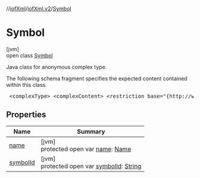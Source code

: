 //[iofXml](../../../index.md)/[iofXml.v2](../index.md)/[Symbol](index.md)

# Symbol

[jvm]\
open class [Symbol](index.md)

<p>Java class for anonymous complex type. <p>The following schema fragment specifies the expected content contained within this class. <pre> &lt;complexType&gt; &lt;complexContent&gt; &lt;restriction base="{http://www.w3.org/2001/XMLSchema}anyType"&gt; &lt;sequence&gt; &lt;element ref="{}SymbolId"/&gt; &lt;element ref="{}Name" minOccurs="0"/&gt; &lt;/sequence&gt; &lt;/restriction&gt; &lt;/complexContent&gt; &lt;/complexType&gt; </pre>

## Properties

| Name | Summary |
|---|---|
| [name](name.md) | [jvm]<br>protected open var [name](name.md): [Name](../-name/index.md) |
| [symbolId](symbol-id.md) | [jvm]<br>protected open var [symbolId](symbol-id.md): [String](https://docs.oracle.com/javase/8/docs/api/java/lang/String.html) |
